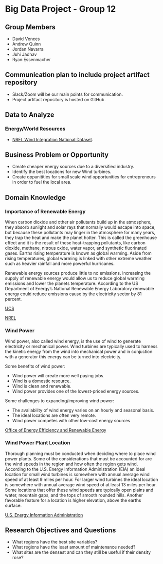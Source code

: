 # Big Data Project - Group 12

## Group Members
- David Vences
- Andrew Quinn
- Jordan Navarra
- Juhi Jadhav
- Ryan Essenmacher

## Communication plan to include project artifact repository
- Slack/Zoom will be our main points for communication.
- Project artifact repository is hosted on GitHub.

## Data to Analyze
### Energy/World Resources
- [NREL Wind Integration National Dataset](https://registry.opendata.aws/nrel-pds-wtk/).

## Business Problem or Opportunity
- Create cheaper energy sources due to a diversified industry.
- Identify the best locations for new Wind turbines.
- Create oppunitities for small scale wind opportunities for entrepreneurs in order to fuel the local area.

## Domain Knowledge
### Importance of Renewable Energy 

When carbon dioxide and other air pollutants build up in the atmosphere, they absorb sunlight and solar rays that normally would escape into space, but because these pollutants may linger in the atmosphere for many years, they trap the heat and make the planet hotter. This is called the greenhouse effect and it is the result of these heat-trapping pollutants, like carbon dioxide, methane, nitrous oxide, water vapor, and synthetic fluorinated gases. Earths rising temperature is known as global warming. Aside from rising temperatures, global warming is linked with other extreme weather such as heavier rainfall and more powerful hurricanes. 

Renewable energy sources produce little to no emissions. Increasing the supply of renewable energy would allow us to reduce global warming emissions and lower the planets temperature. According to the US Department of Energy’s National Renewable Energy Laboratory renewable energy could reduce emissions cause by the electricity sector by 81 percent. 

[UCS](https://www.ucsusa.org/resources/benefits-renewable-energy-use)
  
[NREL](https://www.nrel.gov/analysis/re_futures/)

### Wind Power
Wind power, also called wind energy, is the use of wind to generate electricity or mechanical power. Wind turbines are typically used to harness the kinetic energy from the wind into mechanical power and in conjuction with a generator this energy can be turned into electricity. 

Some benefits of wind power:
- Wind power will create more well paying jobs.
- Wind is a domestic resource. 
- Wind is clean and renewable.
- Wind power provides one of the lowest-priced energy sources.

Some challenges to expanding/improving wind power:
- The availability of wind energy varies on an hourly and seasonal basis.
- The ideal locations are often very remote.
- Wind power competes with other low-cost energy sources

[Office of Energy Efficiency and Renewable Energy](https://www.energy.gov/eere/wind/advantages-and-challenges-wind-energy)

### Wind Power Plant Location

Thorough planning must be conducted when deciding where to place wind power plants. Some of the considerations that must be accounted for are the wind speeds in the region and how often the region gets wind. According to the U.S. Energy Information Administration (EIA) an ideal location for small wind turbines is somewhere with annual average wind speed of at least 9 miles per hour. For larger wind turbines the ideal location is somewhere with annual average wind speed of at least 13 miles per hour. Some locations that offer these wind speeds are typically open plains and water, mountain gaps, and the tops of smooth rounded hills. Another favorable feature for a location is higher elevation, above the earths surface. 

[U.S. Energy Information Administration](https://www.eia.gov/energyexplained/wind/where-wind-power-is-harnessed.php)



## Research Objectives and Questions
- What regions have the best site variables?
- What regions have the least amount of maintenance needed?
- What sites are the densest and can they still be useful if their density rose?

